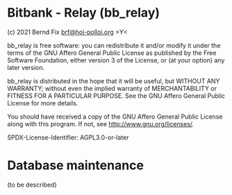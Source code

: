 # Bitbank - Relay (bb_relay)

(c) 2021 Bernd Fix <brf@hoi-polloi.org>   >Y<

bb_relay is free software: you can redistribute it and/or modify it
under the terms of the GNU Affero General Public License as published
by the Free Software Foundation, either version 3 of the License,
or (at your option) any later version.

bb_relay is distributed in the hope that it will be useful, but
WITHOUT ANY WARRANTY; without even the implied warranty of
MERCHANTABILITY or FITNESS FOR A PARTICULAR PURPOSE.  See the GNU
Affero General Public License for more details.

You should have received a copy of the GNU Affero General Public License
along with this program.  If not, see <http://www.gnu.org/licenses/>.

SPDX-License-Identifier: AGPL3.0-or-later

# Database maintenance

(to be described)
